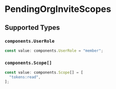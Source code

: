 # PendingOrgInviteScopes


## Supported Types

### `components.UserRole`

```typescript
const value: components.UserRole = "member";
```

### `components.Scope[]`

```typescript
const value: components.Scope[] = [
  "tokens:read",
];
```

